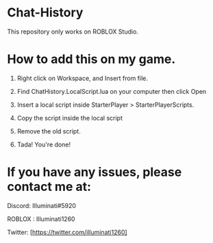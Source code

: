 # Chat-History
This repository only works on ROBLOX Studio.

# How to add this on my game.
1. Right click on Workspace, and Insert from file.

2. Find ChatHistory.LocalScript.lua on your computer then click Open

3. Insert a local script inside StarterPlayer > StarterPlayerScripts.

4. Copy the script inside the local script

5. Remove the old script.

6. Tada! You're done!


# If you have any issues, please contact me at:
Discord: Illuminati#5920

ROBLOX : Illuminati1260

Twitter: [https://twitter.com/illuminati1260]

